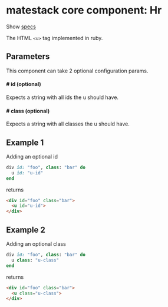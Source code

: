 # matestack core component: Hr

Show [specs](/spec/usage/components/hr_spec.rb)

The HTML `<u>` tag implemented in ruby.

## Parameters

This component can take 2 optional configuration params.

#### # id (optional)
Expects a string with all ids the u should have.

#### # class (optional)
Expects a string with all classes the u should have.

## Example 1
Adding an optional id

```ruby
div id: "foo", class: "bar" do
  u id: "u-id"
end
```

returns

```html
<div id="foo" class="bar">
  <u id="u-id">
</div>
```

## Example 2
Adding an optional class

```ruby
div id: "foo", class: "bar" do
  u class: "u-class"
end
```

returns

```html
<div id="foo" class="bar">
  <u class="u-class">
</div>
```
